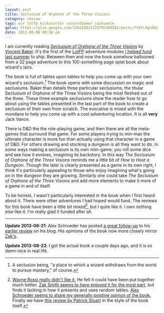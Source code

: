```yaml
---
layout: post
title: Seclusium of Orphone of the Three Visions
category: review
tags: osr lotfp kickstarter vincentbaker jackvance
gplus: https://plus.google.com/110118815125792309582/posts/fY6FL4qn5Wi
date: 2013-08-08 08:56 pm
---
```


I am currently reading [_Seclusium of Orphone of the Three Visions_][1] by [Vincent Baker][2]. It's the first of the [LotFP][3] adventure modules [I helped fund last summer][4] to ship. Between then and now the book somehow ballooned from a 32 page adventure to this 100-something page splat book about wizard's lairs.

The book is full of tables upon tables to help you come up with your own wizard's seclusium.[^1] The book opens with some discussion on magic and seclusiums. Baker than details three particular seclusiums, the titular Seclusium of Orphone of the Three Visions being the most fleshed out of the three. These three example seclusiums show the reader how to go about using the tables presented in the last part of the book to create a seclusium of their own from scratch. The evocative is mixed with the mundane to help you come up with a cool adventuring location. It is all **very** Jack Vance.

There is D&D the the role-playing game, and then there are all the meta-games that surround that game. For some players trying to min-max the ultimate character is more fun than actually using that character in a game of D&D. For others drawing and stocking a dungeon is all they want to do. In some ways making a seclusium is its own mini-game: you roll some dice and see how it evolves, imagining its backstory. In this way _The Seclusium of Orphone of the Three Visions_ reminds me a little bit of _How to Host a Dungeon_. Though the later is clearly presented as a game in its own right, I think it's particularly appealing to those who enjoy imagining what's going on in the dungeon they are growing. Similarly one could take _The Seclusium of Orphone of the Three Visions_ and add more elements to make it more of a game in and of itself.

To be honest, I wasn't particularly interested in the book when I first heard about it. There were other adventures I had hoped would fund. The reviews for this book have been a little bit mixed[^2], but I quite like it. I own nothing else like it. I'm really glad it funded after all.

---

**Update 2013-08-21**: Alex Schroeder has posted [a great follow-up][9] to his [earlier review][7] on his blog. His opinions of the book now more closely mirror [Zak's][6].

**Update 2013-08-23**: I got the actual book a couple days ago, and it is so damn nice in real life.


[^1]: A seclusion being, "a place to which a wizard withdraws from the world to pursue mastery," of course.

[^2]: [Wayne Rossi really didn't like it.][5] He felt it could have been put together much better. [Zak Smith seems to have enjoyed it for the most part][6], but finds it lacking in how it presents and uses random tables. [Alex Schroeder seems to share my generally positive opinion of the book.][7] Finally we have [this review by Patrick Stuart][8] in the style of the book itself.


[1]: http://www.lotfp.com/store/index.php?route=product/product&product_id=171
[2]: http://www.lumpley.com/
[3]: http://lotfp.com/
[4]: /blog/lotfp-july-campaign/
[5]: http://alexschroeder.ch/wiki/Comments_on_2013-08-06_The_Seclusium_of_Orphone_of_the_Three_Visions
[6]: http://dndwithpornstars.blogspot.ch/2013/07/quick-seclusium-of-orphone-review.html
[7]: http://alexschroeder.ch/wiki/2013-08-06_The_Seclusium_of_Orphone_of_the_Three_Visions
[8]: http://falsemachine.blogspot.ca/2013/08/or-another-of-your-own-creation.html
[9]: http://alexschroeder.ch/wiki/2013-08-21_Moldvay_Dungeon_Stocking_vs._Seclusium